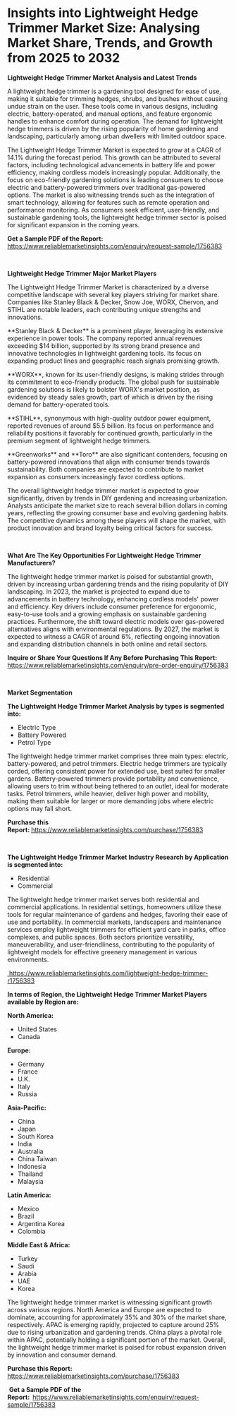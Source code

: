 <p><h1>Insights into Lightweight Hedge Trimmer Market Size: Analysing Market Share, Trends, and Growth from 2025 to 2032</h1></p><p><strong>Lightweight Hedge Trimmer Market Analysis and Latest Trends</strong></p>
<p><p>A lightweight hedge trimmer is a gardening tool designed for ease of use, making it suitable for trimming hedges, shrubs, and bushes without causing undue strain on the user. These tools come in various designs, including electric, battery-operated, and manual options, and feature ergonomic handles to enhance comfort during operation. The demand for lightweight hedge trimmers is driven by the rising popularity of home gardening and landscaping, particularly among urban dwellers with limited outdoor space.</p><p>The Lightweight Hedge Trimmer Market is expected to grow at a CAGR of 14.1% during the forecast period. This growth can be attributed to several factors, including technological advancements in battery life and power efficiency, making cordless models increasingly popular. Additionally, the focus on eco-friendly gardening solutions is leading consumers to choose electric and battery-powered trimmers over traditional gas-powered options. The market is also witnessing trends such as the integration of smart technology, allowing for features such as remote operation and performance monitoring. As consumers seek efficient, user-friendly, and sustainable gardening tools, the lightweight hedge trimmer sector is poised for significant expansion in the coming years.</p></p>
<p><strong>Get a Sample PDF of the Report:&nbsp;</strong> <a href="https://www.reliablemarketinsights.com/enquiry/request-sample/1756383?utm_campaign=3362&utm_medium=2&utm_source=Github&utm_content=ia&utm_term=16042025&utm_id=lightweight-hedge-trimmer">https://www.reliablemarketinsights.com/enquiry/request-sample/1756383</a></p>
<p>&nbsp;</p>
<p><strong>Lightweight Hedge Trimmer Major Market Players</strong></p>
<p><p>The Lightweight Hedge Trimmer Market is characterized by a diverse competitive landscape with several key players striving for market share. Companies like Stanley Black & Decker, Snow Joe, WORX, Chervon, and STIHL are notable leaders, each contributing unique strengths and innovations.</p><p>**Stanley Black & Decker** is a prominent player, leveraging its extensive experience in power tools. The company reported annual revenues exceeding $14 billion, supported by its strong brand presence and innovative technologies in lightweight gardening tools. Its focus on expanding product lines and geographic reach signals promising growth.</p><p>**WORX**, known for its user-friendly designs, is making strides through its commitment to eco-friendly products. The global push for sustainable gardening solutions is likely to bolster WORX's market position, as evidenced by steady sales growth, part of which is driven by the rising demand for battery-operated tools.</p><p>**STIHL**, synonymous with high-quality outdoor power equipment, reported revenues of around $5.5 billion. Its focus on performance and reliability positions it favorably for continued growth, particularly in the premium segment of lightweight hedge trimmers.</p><p>**Greenworks** and **Toro** are also significant contenders, focusing on battery-powered innovations that align with consumer trends towards sustainability. Both companies are expected to contribute to market expansion as consumers increasingly favor cordless options.</p><p>The overall lightweight hedge trimmer market is expected to grow significantly, driven by trends in DIY gardening and increasing urbanization. Analysts anticipate the market size to reach several billion dollars in coming years, reflecting the growing consumer base and evolving gardening habits. The competitive dynamics among these players will shape the market, with product innovation and brand loyalty being critical factors for success.</p></p>
<p>&nbsp;</p>
<p><strong>What Are The Key Opportunities For Lightweight Hedge Trimmer Manufacturers?</strong></p>
<p><p>The lightweight hedge trimmer market is poised for substantial growth, driven by increasing urban gardening trends and the rising popularity of DIY landscaping. In 2023, the market is projected to expand due to advancements in battery technology, enhancing cordless models' power and efficiency. Key drivers include consumer preference for ergonomic, easy-to-use tools and a growing emphasis on sustainable gardening practices. Furthermore, the shift toward electric models over gas-powered alternatives aligns with environmental regulations. By 2027, the market is expected to witness a CAGR of around 6%, reflecting ongoing innovation and expanding distribution channels in both online and retail sectors.</p></p>
<p><strong>Inquire or Share Your Questions If Any Before Purchasing This Report:</strong> <a href="https://www.reliablemarketinsights.com/enquiry/pre-order-enquiry/1756383?utm_campaign=3362&utm_medium=2&utm_source=Github&utm_content=ia&utm_term=16042025&utm_id=lightweight-hedge-trimmer">https://www.reliablemarketinsights.com/enquiry/pre-order-enquiry/1756383</a></p>
<p>&nbsp;</p>
<p><strong>Market Segmentation</strong></p>
<p><strong>The Lightweight Hedge Trimmer Market Analysis by types is segmented into:</strong></p>
<p><ul><li>Electric Type</li><li>Battery Powered</li><li>Petrol Type</li></ul></p>
<p><p>The lightweight hedge trimmer market comprises three main types: electric, battery-powered, and petrol trimmers. Electric hedge trimmers are typically corded, offering consistent power for extended use, best suited for smaller gardens. Battery-powered trimmers provide portability and convenience, allowing users to trim without being tethered to an outlet, ideal for moderate tasks. Petrol trimmers, while heavier, deliver high power and mobility, making them suitable for larger or more demanding jobs where electric options may fall short.</p></p>
<p><strong>Purchase this Report:&nbsp;</strong><a href="https://www.reliablemarketinsights.com/purchase/1756383?utm_campaign=3362&utm_medium=2&utm_source=Github&utm_content=ia&utm_term=16042025&utm_id=lightweight-hedge-trimmer">https://www.reliablemarketinsights.com/purchase/1756383</a></p>
<p>&nbsp;</p>
<p><strong>The Lightweight Hedge Trimmer Market Industry Research by Application is segmented into:</strong></p>
<p><ul><li>Residential</li><li>Commercial</li></ul></p>
<p><p>The lightweight hedge trimmer market serves both residential and commercial applications. In residential settings, homeowners utilize these tools for regular maintenance of gardens and hedges, favoring their ease of use and portability. In commercial markets, landscapers and maintenance services employ lightweight trimmers for efficient yard care in parks, office complexes, and public spaces. Both sectors prioritize versatility, maneuverability, and user-friendliness, contributing to the popularity of lightweight models for effective greenery management in various environments.</p></p>
<p><a href="https://www.reliablemarketinsights.com/lightweight-hedge-trimmer-r1756383?utm_campaign=3362&utm_medium=2&utm_source=Github&utm_content=ia&utm_term=16042025&utm_id=lightweight-hedge-trimmer">&nbsp;https://www.reliablemarketinsights.com/lightweight-hedge-trimmer-r1756383</a></p>
<p><strong>In terms of Region, the Lightweight Hedge Trimmer Market Players available by Region are:</strong></p>
<p>
    <p> <strong> North America: </strong>
        <ul>
            <li>United States</li>
            <li>Canada</li>
        </ul>
        </p> 
    <p> <strong> Europe: </strong>
        <ul>
            <li>Germany</li>
            <li>France</li>
            <li>U.K.</li>
            <li>Italy</li>
            <li>Russia</li>
        </ul>
        </p> 
    <p> <strong> Asia-Pacific: </strong>
        <ul>
            <li>China</li>
            <li>Japan</li>
            <li>South Korea</li>
            <li>India</li>
            <li>Australia</li>
            <li>China Taiwan</li>
            <li>Indonesia</li>
            <li>Thailand</li>
            <li>Malaysia</li>
        </ul>
        </p> 
    <p> <strong> Latin America: </strong>
        <ul>
            <li>Mexico</li>
            <li>Brazil</li>
            <li>Argentina Korea</li>
            <li>Colombia</li>
        </ul>
        </p> 
    <p> <strong> Middle East & Africa: </strong>
        <ul>
            <li>Turkey</li>
            <li>Saudi</li>
            <li>Arabia</li>
            <li>UAE</li>
            <li>Korea</li>
        </ul>
    </p>
    </p>
<p><p>The lightweight hedge trimmer market is witnessing significant growth across various regions. North America and Europe are expected to dominate, accounting for approximately 35% and 30% of the market share, respectively. APAC is emerging rapidly, projected to capture around 25% due to rising urbanization and gardening trends. China plays a pivotal role within APAC, potentially holding a significant portion of the market. Overall, the lightweight hedge trimmer market is poised for robust expansion driven by innovation and consumer demand.</p></p>
<p><strong>Purchase this Report: </strong><a href="https://www.reliablemarketinsights.com/purchase/1756383?utm_campaign=3362&utm_medium=2&utm_source=Github&utm_content=ia&utm_term=16042025&utm_id=lightweight-hedge-trimmer">https://www.reliablemarketinsights.com/purchase/1756383</a></p>
<p>&nbsp;<strong>Get a Sample PDF of the Report:&nbsp;&nbsp;</strong><a href="https://www.reliablemarketinsights.com/enquiry/request-sample/1756383?utm_campaign=3362&utm_medium=2&utm_source=Github&utm_content=ia&utm_term=16042025&utm_id=lightweight-hedge-trimmer">https://www.reliablemarketinsights.com/enquiry/request-sample/1756383</a></p>
<p><strong></strong></p>
<p><p></p><p></p><p></p></p>